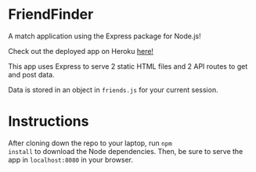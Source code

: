 # FriendFinder

A match application using the Express package for Node.js!

Check out the deployed app on Heroku <a href="#">here!</a>

This app uses Express to serve 2 static HTML files and 2 API routes to get and post data.

Data is stored in an object in <code>friends.js</code> for your current session.

# Instructions

After cloning down the repo to your laptop, run <code>npm install</code> to download the Node dependencies. Then, be sure to serve the app in <code>localhost:8080</code> in your browser.
